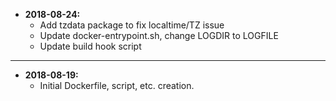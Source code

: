 * **2018-08-24:**
    * Add tzdata package to fix localtime/TZ issue
    * Update docker-entrypoint.sh, change LOGDIR to LOGFILE
    * Update build hook script
---
* **2018-08-19:**
    * Initial Dockerfile, script, etc. creation.
